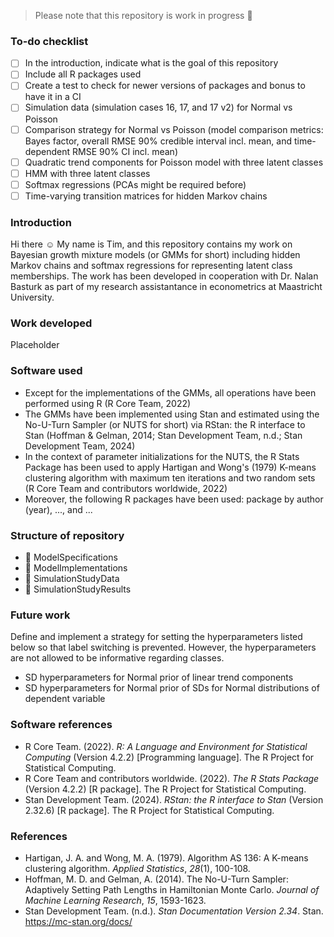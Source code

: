 > Please note that this repository is work in progress :hammer:

### To-do checklist
- [ ] In the introduction, indicate what is the goal of this repository
- [ ] Include all R packages used
- [ ] Create a test to check for newer versions of packages and bonus to have it in a CI
- [ ] Simulation data (simulation cases 16, 17, and 17 v2) for Normal vs Poisson
- [ ] Comparison strategy for Normal vs Poisson (model comparison metrics: Bayes factor, overall RMSE 90% credible interval incl. mean, and time-dependent RMSE 90% CI incl. mean)
- [ ] Quadratic trend components for Poisson model with three latent classes
- [ ] HMM with three latent classes
- [ ] Softmax regressions (PCAs might be required before)
- [ ] Time-varying transition matrices for hidden Markov chains

### Introduction
Hi there :relaxed: My name is Tim, and this repository contains my work on Bayesian growth mixture models (or GMMs for short) including hidden Markov chains and softmax regressions for representing latent class memberships. The work has been developed in cooperation with Dr. Nalan Basturk as part of my research assistantance in econometrics at Maastricht University.

### Work developed
Placeholder

### Software used
* Except for the implementations of the GMMs, all operations have been performed using R (R Core Team, 2022)
* The GMMs have been implemented using Stan and estimated using the No-U-Turn Sampler (or NUTS for short) via RStan: the R interface to Stan (Hoffman & Gelman, 2014; Stan Development Team, n.d.; Stan Development Team, 2024)
* In the context of parameter initializations for the NUTS, the R Stats Package has been used to apply Hartigan and Wong's (1979) K-means clustering algorithm with maximum ten iterations and two random sets (R Core Team and contributors worldwide, 2022)
* Moreover, the following R packages have been used: package by author (year), ..., and ...

### Structure of repository
* :page_facing_up: ModelSpecifications
* :file_folder: ModelImplementations
* :file_folder: SimulationStudyData
* :file_folder: SimulationStudyResults

### Future work
Define and implement a strategy for setting the hyperparameters listed below so that label switching is prevented. However, the hyperparameters are not allowed to be informative regarding classes.
* SD hyperparameters for Normal prior of linear trend components
* SD hyperparameters for Normal prior of SDs for Normal distributions of dependent variable

### Software references
* R Core Team. (2022). *R: A Language and Environment for Statistical Computing* (Version 4.2.2) [Programming language]. The R Project for Statistical Computing.
* R Core Team and contributors worldwide. (2022). *The R Stats Package* (Version 4.2.2) [R package]. The R Project for Statistical Computing.
* Stan Development Team. (2024). *RStan: the R interface to Stan* (Version 2.32.6) [R package]. The R Project for Statistical Computing.

### References
* Hartigan, J. A. and Wong, M. A. (1979). Algorithm AS 136: A K-means clustering algorithm. *Applied Statistics*, *28*(1), 100-108.
* Hoffman, M. D. and Gelman, A. (2014). The No-U-Turn Sampler: Adaptively Setting Path Lengths in Hamiltonian Monte Carlo. *Journal of Machine Learning Research*, *15*, 1593-1623. 
* Stan Development Team. (n.d.). *Stan Documentation Version 2.34*. Stan. https://mc-stan.org/docs/


